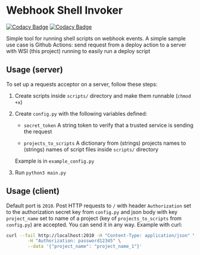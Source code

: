 # Webhook Shell Invoker

[![Codacy Badge](https://api.codacy.com/project/badge/Grade/aa6de264cff84015905247f86ef3c232)](https://app.codacy.com/gh/kolayne/webhook_shell_script_invoker?utm_source=github.com&utm_medium=referral&utm_content=kolayne/webhook_shell_script_invoker&utm_campaign=Badge_Grade_Settings)
[![Codacy Badge](https://app.codacy.com/project/badge/Grade/204dc5924bdb413280ba7a566e4040c6)](https://www.codacy.com/gh/kolayne/webhook_shell_invoker/dashboard?utm_source=github.com&amp;utm_medium=referral&amp;utm_content=kolayne/webhook_shell_invoker&amp;utm_campaign=Badge_Grade)

Simple tool for running shell scripts on webhook events. A simple sample use case is Github Actions: send request from
a deploy action to a server with WSI (this project) running to easily run a deploy script

## Usage (server)

To set up a requests acceptor on a server, follow these steps:

1.  Create scripts inside `scripts/` directory and make them runnable (`chmod +x`)

2.  Create `config.py` with the following variables defined:

    -   `secret_token` A string token to verify that a trusted service is sending the request

    -   `projects_to_scripts` A dictionary from (strings) projects names to (strings) names of script files
         inside `scripts/` directory

    Example is in `example_config.py`

3.  Run `python3 main.py`

## Usage (client)

Default port is `2010`. Post HTTP requests to `/` with header `Authorization` set to the authorization secret key from
`config.py` and json body with key `project_name` set to name of a project (key of `projects_to_scripts`
from `config.py`) are accepted. You can send it in any way. Example with curl:
```bash
curl --fail http://localhost:2010 -H "Content-Type: application/json" \
        -H "Authorization: password12345" \
        --data '{"project_name": "project_name_1"}'
```
